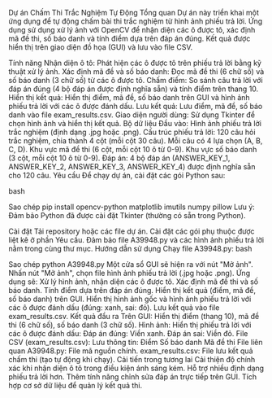 Dự án Chấm Thi Trắc Nghiệm Tự Động
Tổng quan
Dự án này triển khai một ứng dụng để tự động chấm bài thi trắc nghiệm từ hình ảnh phiếu trả lời. Ứng dụng sử dụng xử lý ảnh với OpenCV để nhận diện các ô được tô, xác định mã đề thi, số báo danh và tính điểm dựa trên đáp án đúng. Kết quả được hiển thị trên giao diện đồ họa (GUI) và lưu vào file CSV.

Tính năng
Nhận diện ô tô: Phát hiện các ô được tô trên phiếu trả lời bằng kỹ thuật xử lý ảnh.
Xác định mã đề và số báo danh: Đọc mã đề thi (6 chữ số) và số báo danh (3 chữ số) từ các ô được tô.
Chấm điểm: So sánh câu trả lời với đáp án đúng (4 bộ đáp án được định nghĩa sẵn) và tính điểm trên thang 10.
Hiển thị kết quả: Hiển thị điểm, mã đề, số báo danh trên GUI và hình ảnh phiếu trả lời với các ô được đánh dấu.
Lưu kết quả: Lưu điểm, mã đề, số báo danh vào file exam_results.csv.
Giao diện người dùng: Sử dụng Tkinter để chọn hình ảnh và hiển thị kết quả.
Bộ dữ liệu
Đầu vào: Hình ảnh phiếu trả lời trắc nghiệm (định dạng .jpg hoặc .png).
Cấu trúc phiếu trả lời:
120 câu hỏi trắc nghiệm, chia thành 4 cột (mỗi cột 30 câu).
Mỗi câu có 4 lựa chọn (A, B, C, D).
Khu vực mã đề thi (6 cột, mỗi cột 10 ô từ 0-9).
Khu vực số báo danh (3 cột, mỗi cột 10 ô từ 0-9).
Đáp án: 4 bộ đáp án (ANSWER_KEY_1, ANSWER_KEY_2, ANSWER_KEY_3, ANSWER_KEY_4) được định nghĩa sẵn cho 120 câu.
Yêu cầu
Để chạy dự án, cài đặt các gói Python sau:

bash

Sao chép
pip install opencv-python matplotlib imutils numpy pillow
Lưu ý: Đảm bảo Python đã được cài đặt Tkinter (thường có sẵn trong Python).

Cài đặt
Tải repository hoặc các file dự án.
Cài đặt các gói phụ thuộc được liệt kê ở phần Yêu cầu.
Đảm bảo file A39948.py và các hình ảnh phiếu trả lời nằm trong cùng thư mục.
Hướng dẫn sử dụng
Chạy file A39948.py:
bash

Sao chép
python A39948.py
Một cửa sổ GUI sẽ hiện ra với nút "Mở ảnh".
Nhấn nút "Mở ảnh", chọn file hình ảnh phiếu trả lời (.jpg hoặc .png).
Ứng dụng sẽ:
Xử lý hình ảnh, nhận diện các ô được tô.
Xác định mã đề thi và số báo danh.
Tính điểm dựa trên đáp án đúng.
Hiển thị kết quả (điểm, mã đề, số báo danh) trên GUI.
Hiển thị hình ảnh gốc và hình ảnh phiếu trả lời với các ô được đánh dấu (đúng: xanh, sai: đỏ).
Lưu kết quả vào file exam_results.csv.
Kết quả đầu ra
Trên GUI: Hiển thị điểm (thang 10), mã đề thi (6 chữ số), số báo danh (3 chữ số).
Hình ảnh: Hiển thị phiếu trả lời với các ô được đánh dấu:
Đáp án đúng: Viền xanh.
Đáp án sai: Viền đỏ.
File CSV (exam_results.csv): Lưu thông tin:
Điểm
Số báo danh
Mã đề thi
File liên quan
A39948.py: File mã nguồn chính.
exam_results.csv: File lưu kết quả chấm thi (tạo tự động khi chạy).
Cải tiến trong tương lai
Cải thiện độ chính xác khi nhận diện ô tô trong điều kiện ánh sáng kém.
Hỗ trợ nhiều định dạng phiếu trả lời hơn.
Thêm tính năng chỉnh sửa đáp án trực tiếp trên GUI.
Tích hợp cơ sở dữ liệu để quản lý kết quả thi.